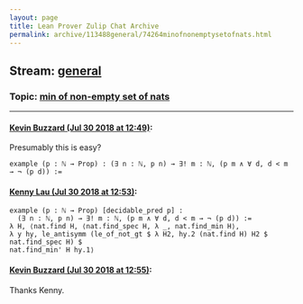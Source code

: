 ```yaml
---
layout: page
title: Lean Prover Zulip Chat Archive 
permalink: archive/113488general/74264minofnonemptysetofnats.html
---
```


## Stream: [general](index.html)
### Topic: [min of non-empty set of nats](74264minofnonemptysetofnats.html)

---

#### [Kevin Buzzard (Jul 30 2018 at 12:49)](https://leanprover.zulipchat.com/#narrow/stream/113488-general/topic/min%20of%20non-empty%20set%20of%20nats/near/130570396):
Presumably this is easy?

```lean
example (p : ℕ → Prop) : (∃ n : ℕ, p n) → ∃! m : ℕ, (p m ∧ ∀ d, d < m → ¬ (p d)) :=
```

#### [Kenny Lau (Jul 30 2018 at 12:53)](https://leanprover.zulipchat.com/#narrow/stream/113488-general/topic/min%20of%20non-empty%20set%20of%20nats/near/130570547):
```lean
example (p : ℕ → Prop) [decidable_pred p] :
  (∃ n : ℕ, p n) → ∃! m : ℕ, (p m ∧ ∀ d, d < m → ¬ (p d)) :=
λ H, ⟨nat.find H, ⟨nat.find_spec H, λ _, nat.find_min H⟩,
λ y hy, le_antisymm (le_of_not_gt $ λ H2, hy.2 (nat.find H) H2 $ nat.find_spec H) $
nat.find_min' H hy.1⟩
```

#### [Kevin Buzzard (Jul 30 2018 at 12:55)](https://leanprover.zulipchat.com/#narrow/stream/113488-general/topic/min%20of%20non-empty%20set%20of%20nats/near/130570608):
Thanks Kenny.

